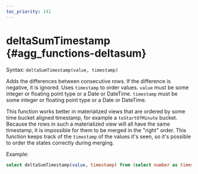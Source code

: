 ```yaml
---
toc_priority: 141
---
```


# deltaSumTimestamp {#agg_functions-deltasum}

Syntax: `deltaSumTimestamp(value, timestamp)`

Adds the differences between consecutive rows. If the difference is negative, it is ignored. 
Uses `timestamp` to order values. 
`value` must be some integer or floating point type or a Date or DateTime.
`timestamp` must be some integer or floating point type or a Date or DateTime.

This function works better in materialized views that are ordered by some time bucket aligned
timestamp, for example a `toStartOfMinute` bucket. Because the rows in such a materialized view
will all have the same timestamp, it is impossible for them to be merged in the "right" order. This
function keeps track of the `timestamp` of the values it's seen, so it's possible to order the states
correctly during merging.

Example:

```sql
select deltaSumTimestamp(value, timestamp) from (select number as timestamp, [0, 4, 8, 3, 0, 0, 0, 1, 3, 5][number] as value from numbers(1, 10));  -- => 13
```


